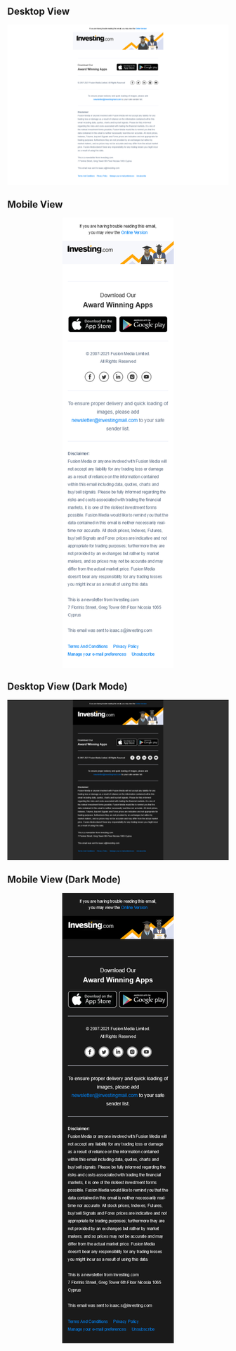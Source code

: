 ## Desktop View
<img src="https://github.com/Abhishek930864/Email_Template_1/blob/master/Email_Template_1.png">

## Mobile View
<p align="center">                         <img align="center" src="https://github.com/Abhishek930864/Email_Template_1/blob/master/Email_Template_1_Responsive.png"></p>

## Desktop View (Dark Mode)
<img src="https://github.com/Abhishek930864/Email_Template_1/blob/master/Dark_mode.png">

## Mobile View (Dark Mode)
<p align="center">                         <img align="center" src="https://github.com/Abhishek930864/Email_Template_1/blob/master/Responsive_Darkmode.png"></p>
